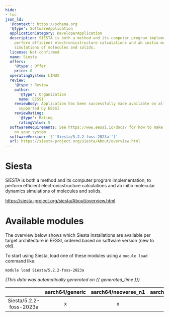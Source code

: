 ```yaml
---
hide:
- toc
json_ld:
  '@context': https://schema.org
  '@type': SoftwareApplication
  applicationCategory: DeveloperApplication
  description: SIESTA is both a method and its computer program implementation, to
    perform efficient electronicstructure calculations and ab initio molecular dynamics
    simulations of molecules and solids.
  license: Not confirmed
  name: Siesta
  offers:
    '@type': Offer
    price: 0
  operatingSystem: LINUX
  review:
    '@type': Review
    author:
      '@type': Organization
      name: EESSI
    reviewBody: Application has been successfully made available on all architectures
      supported by EESSI
    reviewRating:
      '@type': Rating
      ratingValue: 5
  softwareRequirements: See https://www.eessi.io/docs/ for how to make EESSI available
    on your system
  softwareVersion: '[''Siesta/5.2.2-foss-2023a'']'
  url: https://siesta-project.org/siesta/About/overview.html
---
```


Siesta
======


SIESTA is both a method and its computer program implementation, to perform efficient electronicstructure calculations and ab initio molecular dynamics simulations of molecules and solids.

https://siesta-project.org/siesta/About/overview.html
# Available modules


The overview below shows which Siesta installations are available per target architecture in EESSI, ordered based on software version (new to old).

To start using Siesta, load one of these modules using a `module load` command like:

```shell
module load Siesta/5.2.2-foss-2023a
```

*(This data was automatically generated on {{ generated_time }})*  

| |aarch64/generic|aarch64/neoverse_n1|aarch64/neoverse_v1|x86_64/generic|x86_64/amd/zen2|x86_64/amd/zen3|x86_64/amd/zen4|x86_64/intel/haswell|x86_64/intel/sapphirerapids|x86_64/intel/skylake_avx512|aarch64/nvidia/grace|
| :---: | :---: | :---: | :---: | :---: | :---: | :---: | :---: | :---: | :---: | :---: | :---: |
|Siesta/5.2.2-foss-2023a|x|x|x|x|x|x|x|x|x|x|x|
